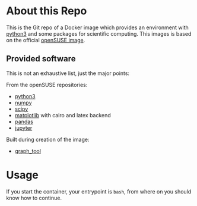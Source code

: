 # About this Repo

This is the Git repo of a Docker image which provides an environment with [python3](https://www.python.org/) and some packages for scientific computing.
This images is based on the official [openSUSE image](https://hub.docker.com/_/opensuse/).

## Provided software
This is not an exhaustive list, just the major points:

From the openSUSE repositories:

* [python3](https://www.python.org/)
* [numpy](http://www.numpy.org/)
* [scipy](https://www.scipy.org/)
* [matplotlib](https://matplotlib.org/) with cairo and latex backend
* [pandas](https://pandas.pydata.org/)
* [jupyter](https://jupyter.org/)

Built during creation of the image:

* [graph_tool](https://graph-tool.skewed.de/)


#  Usage

If you start the container, your entrypoint is ```bash```, from where on you should know how to continue.
